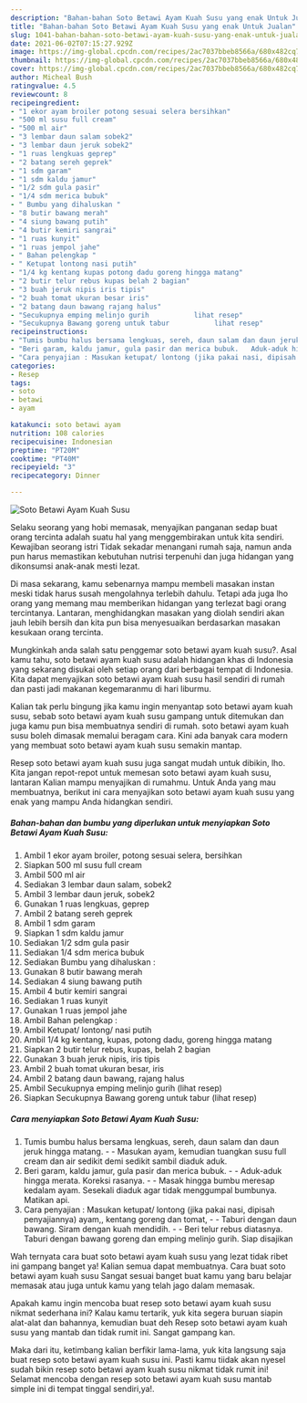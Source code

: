 ```yaml
---
description: "Bahan-bahan Soto Betawi Ayam Kuah Susu yang enak Untuk Jualan"
title: "Bahan-bahan Soto Betawi Ayam Kuah Susu yang enak Untuk Jualan"
slug: 1041-bahan-bahan-soto-betawi-ayam-kuah-susu-yang-enak-untuk-jualan
date: 2021-06-02T07:15:27.929Z
image: https://img-global.cpcdn.com/recipes/2ac7037bbeb8566a/680x482cq70/soto-betawi-ayam-kuah-susu-foto-resep-utama.jpg
thumbnail: https://img-global.cpcdn.com/recipes/2ac7037bbeb8566a/680x482cq70/soto-betawi-ayam-kuah-susu-foto-resep-utama.jpg
cover: https://img-global.cpcdn.com/recipes/2ac7037bbeb8566a/680x482cq70/soto-betawi-ayam-kuah-susu-foto-resep-utama.jpg
author: Micheal Bush
ratingvalue: 4.5
reviewcount: 8
recipeingredient:
- "1 ekor ayam broiler potong sesuai selera bersihkan"
- "500 ml susu full cream"
- "500 ml air"
- "3 lembar daun salam sobek2"
- "3 lembar daun jeruk sobek2"
- "1 ruas lengkuas geprep"
- "2 batang sereh geprek"
- "1 sdm garam"
- "1 sdm kaldu jamur"
- "1/2 sdm gula pasir"
- "1/4 sdm merica bubuk"
- " Bumbu yang dihaluskan "
- "8 butir bawang merah"
- "4 siung bawang putih"
- "4 butir kemiri sangrai"
- "1 ruas kunyit"
- "1 ruas jempol jahe"
- " Bahan pelengkap "
- " Ketupat lontong nasi putih"
- "1/4 kg kentang kupas potong dadu goreng hingga matang"
- "2 butir telur rebus kupas belah 2 bagian"
- "3 buah jeruk nipis iris tipis"
- "2 buah tomat ukuran besar iris"
- "2 batang daun bawang rajang halus"
- "Secukupnya emping melinjo gurih           lihat resep"
- "Secukupnya Bawang goreng untuk tabur           lihat resep"
recipeinstructions:
- "Tumis bumbu halus bersama lengkuas, sereh, daun salam dan daun jeruk hingga matang.   Masukan ayam, kemudian tuangkan susu full cream dan air sedikit demi sedikit sambil diaduk aduk."
- "Beri garam, kaldu jamur, gula pasir dan merica bubuk.   Aduk-aduk hingga merata. Koreksi rasanya.  Masak hingga bumbu meresap kedalam ayam. Sesekali diaduk agar tidak menggumpal bumbunya. Matikan api."
- "Cara penyajian : Masukan ketupat/ lontong (jika pakai nasi, dipisah penyajiannya) ayam,, kentang goreng dan tomat,   Taburi dengan daun bawang. Siram dengan kuah mendidih.   Beri telur rebus diatasnya. Taburi dengan bawang goreng dan emping melinjo gurih. Siap disajikan"
categories:
- Resep
tags:
- soto
- betawi
- ayam

katakunci: soto betawi ayam 
nutrition: 108 calories
recipecuisine: Indonesian
preptime: "PT20M"
cooktime: "PT40M"
recipeyield: "3"
recipecategory: Dinner

---
```



![Soto Betawi Ayam Kuah Susu](https://img-global.cpcdn.com/recipes/2ac7037bbeb8566a/680x482cq70/soto-betawi-ayam-kuah-susu-foto-resep-utama.jpg)

Selaku seorang yang hobi memasak, menyajikan panganan sedap buat orang tercinta adalah suatu hal yang menggembirakan untuk kita sendiri. Kewajiban seorang istri Tidak sekadar menangani rumah saja, namun anda pun harus memastikan kebutuhan nutrisi terpenuhi dan juga hidangan yang dikonsumsi anak-anak mesti lezat.

Di masa  sekarang, kamu sebenarnya mampu membeli masakan instan meski tidak harus susah mengolahnya terlebih dahulu. Tetapi ada juga lho orang yang memang mau memberikan hidangan yang terlezat bagi orang tercintanya. Lantaran, menghidangkan masakan yang diolah sendiri akan jauh lebih bersih dan kita pun bisa menyesuaikan berdasarkan masakan kesukaan orang tercinta. 



Mungkinkah anda salah satu penggemar soto betawi ayam kuah susu?. Asal kamu tahu, soto betawi ayam kuah susu adalah hidangan khas di Indonesia yang sekarang disukai oleh setiap orang dari berbagai tempat di Indonesia. Kita dapat menyajikan soto betawi ayam kuah susu hasil sendiri di rumah dan pasti jadi makanan kegemaranmu di hari liburmu.

Kalian tak perlu bingung jika kamu ingin menyantap soto betawi ayam kuah susu, sebab soto betawi ayam kuah susu gampang untuk ditemukan dan juga kamu pun bisa membuatnya sendiri di rumah. soto betawi ayam kuah susu boleh dimasak memalui beragam cara. Kini ada banyak cara modern yang membuat soto betawi ayam kuah susu semakin mantap.

Resep soto betawi ayam kuah susu juga sangat mudah untuk dibikin, lho. Kita jangan repot-repot untuk memesan soto betawi ayam kuah susu, lantaran Kalian mampu menyajikan di rumahmu. Untuk Anda yang mau membuatnya, berikut ini cara menyajikan soto betawi ayam kuah susu yang enak yang mampu Anda hidangkan sendiri.

<!--inarticleads1-->

##### Bahan-bahan dan bumbu yang diperlukan untuk menyiapkan Soto Betawi Ayam Kuah Susu:

1. Ambil 1 ekor ayam broiler, potong sesuai selera, bersihkan
1. Siapkan 500 ml susu full cream
1. Ambil 500 ml air
1. Sediakan 3 lembar daun salam, sobek2
1. Ambil 3 lembar daun jeruk, sobek2
1. Gunakan 1 ruas lengkuas, geprep
1. Ambil 2 batang sereh geprek
1. Ambil 1 sdm garam
1. Siapkan 1 sdm kaldu jamur
1. Sediakan 1/2 sdm gula pasir
1. Sediakan 1/4 sdm merica bubuk
1. Sediakan  Bumbu yang dihaluskan :
1. Gunakan 8 butir bawang merah
1. Sediakan 4 siung bawang putih
1. Ambil 4 butir kemiri sangrai
1. Sediakan 1 ruas kunyit
1. Gunakan 1 ruas jempol jahe
1. Ambil  Bahan pelengkap :
1. Ambil  Ketupat/ lontong/ nasi putih
1. Ambil 1/4 kg kentang, kupas, potong dadu, goreng hingga matang
1. Siapkan 2 butir telur rebus, kupas, belah 2 bagian
1. Gunakan 3 buah jeruk nipis, iris tipis
1. Ambil 2 buah tomat ukuran besar, iris
1. Ambil 2 batang daun bawang, rajang halus
1. Ambil Secukupnya emping melinjo gurih           (lihat resep)
1. Siapkan Secukupnya Bawang goreng untuk tabur           (lihat resep)




<!--inarticleads2-->

##### Cara menyiapkan Soto Betawi Ayam Kuah Susu:

1. Tumis bumbu halus bersama lengkuas, sereh, daun salam dan daun jeruk hingga matang.  -  - Masukan ayam, kemudian tuangkan susu full cream dan air sedikit demi sedikit sambil diaduk aduk.
1. Beri garam, kaldu jamur, gula pasir dan merica bubuk.  -  - Aduk-aduk hingga merata. Koreksi rasanya. -  - Masak hingga bumbu meresap kedalam ayam. Sesekali diaduk agar tidak menggumpal bumbunya. Matikan api.
1. Cara penyajian : Masukan ketupat/ lontong (jika pakai nasi, dipisah penyajiannya) ayam,, kentang goreng dan tomat,  -  - Taburi dengan daun bawang. Siram dengan kuah mendidih.  -  - Beri telur rebus diatasnya. Taburi dengan bawang goreng dan emping melinjo gurih. Siap disajikan




Wah ternyata cara buat soto betawi ayam kuah susu yang lezat tidak ribet ini gampang banget ya! Kalian semua dapat membuatnya. Cara buat soto betawi ayam kuah susu Sangat sesuai banget buat kamu yang baru belajar memasak atau juga untuk kamu yang telah jago dalam memasak.

Apakah kamu ingin mencoba buat resep soto betawi ayam kuah susu nikmat sederhana ini? Kalau kamu tertarik, yuk kita segera buruan siapin alat-alat dan bahannya, kemudian buat deh Resep soto betawi ayam kuah susu yang mantab dan tidak rumit ini. Sangat gampang kan. 

Maka dari itu, ketimbang kalian berfikir lama-lama, yuk kita langsung saja buat resep soto betawi ayam kuah susu ini. Pasti kamu tiidak akan nyesel sudah bikin resep soto betawi ayam kuah susu nikmat tidak rumit ini! Selamat mencoba dengan resep soto betawi ayam kuah susu mantab simple ini di tempat tinggal sendiri,ya!.

